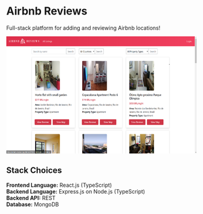 # Airbnb Reviews

Full-stack platform for adding and reviewing Airbnb locations!

<img src="Homepage.png" width="600" height="310" alt="Homepage Picture">

## Stack Choices

**Frontend Language:** React.js (TypeScript)<br>
**Backend Language:** Express.js on Node.js (TypeScript)<br>
**Backend API:** REST<br>
**Database:** MongoDB<br>

<!-- **User Auth:** Opt-in<br> -->
